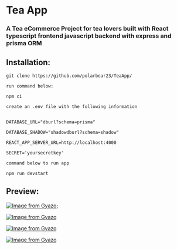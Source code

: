 # Tea App

### A Tea eCommerce Project for tea lovers built with React typescript frontend javascript backend with express and prisma ORM

## Installation:

```git clone https://github.com/polarbear23/TeaApp/```

``` run command below: ```

``` npm ci ```

```create an .env file with the following information```

``` NODE_ENV="development" 

DATABASE_URL="dburl?schema=prisma"

DATABASE_SHADOW="shadowdburl?schema=shadow"

REACT_APP_SERVER_URL=http://localhost:4000

SECRET='yoursecretkey' 

```

```command below to run app``` 

```npm run devstart```

## Preview:

[![Image from Gyazo](https://i.gyazo.com/cbe134fcca0c1ed2c1da8a5481479c7a.gif)](https://gyazo.com/cbe134fcca0c1ed2c1da8a5481479c7a);


[![Image from Gyazo](https://i.gyazo.com/76f4a396000bf430c19bbd84af5735c2.gif)](https://gyazo.com/76f4a396000bf430c19bbd84af5735c2)


[![Image from Gyazo](https://i.gyazo.com/406479af7e211036584589a8b31f1667.gif)](https://gyazo.com/406479af7e211036584589a8b31f1667)


[![Image from Gyazo](https://i.gyazo.com/8f886445961040c8e524f204086a690d.gif)](https://gyazo.com/8f886445961040c8e524f204086a690d)
